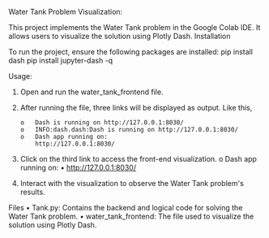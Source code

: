 Water Tank Problem Visualization:

This project implements the Water Tank problem in the Google Colab IDE. It allows users to visualize the solution using Plotly Dash.
Installation

To run the project, ensure the following packages are installed:
        pip install dash
        pip install jupyter-dash -q
        
Usage:
1.	Open and run the water_tank_frontend file.
2.	After running the file, three links will be displayed as output. Like this,

        o	Dash is running on http://127.0.0.1:8030/
        o	INFO:dash.dash:Dash is running on http://127.0.0.1:8030/
        o	Dash app running on:
            http://127.0.0.1:8030/
3.	Click on the third link to access the front-end visualization.
        o	Dash app running on:
            •	http://127.0.0.1:8030/

4.	Interact with the visualization to observe the Water Tank problem's results.

Files
•	Tank.py: Contains the backend and logical code for solving the Water Tank problem.
•	water_tank_frontend: The file used to visualize the solution using Plotly Dash.

